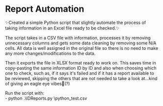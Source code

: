 # **Report Automation**

✨Created a simple Python script that slightly automate the process of taking information in an Excel file ready to be checked.✨

The script takes in a CSV file with information, processes it by removing unnecessary columns and gets some data cleaning by removing some N/A cells. All data is well assigned in the original file so there is no need to make any more changes/modifications to the data. 

Then it exports the file in XLSX format ready to work on. This saves time in copy-pasting the same information ID by ID and also when choosing which one to check, such as, if it says it's failed and if it has a report available to be reviewed, skipping the others that are not needed to take a look at...kind of giving an eagle eye vibes👀(?)

Run the script with:    
    - python .\IDReports.py \python_test.csv
